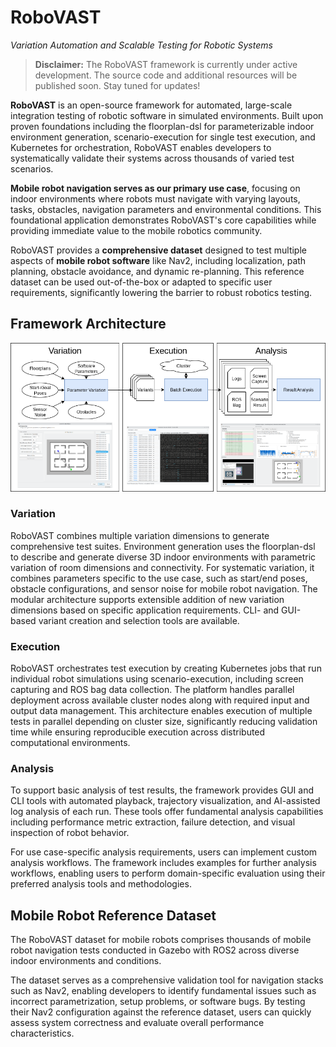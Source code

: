 # RoboVAST #

*Variation Automation and Scalable Testing for Robotic Systems*

> **Disclaimer:** The RoboVAST framework is currently under active development. The source code and additional resources will be published soon. Stay tuned for updates!

**RoboVAST** is an open-source framework for automated, large-scale integration testing of robotic software in simulated environments. Built upon proven foundations including the floorplan-dsl for parameterizable indoor environment generation, scenario-execution for single test execution, and Kubernetes for orchestration, RoboVAST enables developers to systematically validate their systems across thousands of varied test scenarios.

**Mobile robot navigation serves as our primary use case**, focusing on indoor environments where robots must navigate with varying layouts, tasks, obstacles, navigation parameters and environmental conditions. This foundational application demonstrates RoboVAST's core capabilities while providing immediate value to the mobile robotics community.

RoboVAST provides a **comprehensive dataset** designed to test multiple aspects of **mobile robot software** like Nav2, including localization, path planning, obstacle avoidance, and dynamic re-planning. This reference dataset can be used out-of-the-box or adapted to specific user requirements, significantly lowering the barrier to robust robotics testing.


## Framework Architecture ##

![Framework Overview](docs/images/overview.png)

### Variation ###

RoboVAST combines multiple variation dimensions to generate comprehensive test suites. Environment generation uses the floorplan-dsl to describe and generate diverse 3D indoor environments with parametric variation of room dimensions and connectivity. For systematic variation, it combines parameters specific to the use case, such as start/end poses, obstacle configurations, and sensor noise for mobile robot navigation. The modular architecture supports extensible addition of new variation dimensions based on specific application requirements. CLI- and GUI-based variant creation and selection tools are available.

### Execution ###

RoboVAST orchestrates test execution by creating Kubernetes jobs that run individual robot simulations using scenario-execution, including screen capturing and ROS bag data collection. The platform handles parallel deployment across available cluster nodes along with required input and output data management. This architecture enables execution of multiple tests in parallel depending on cluster size, significantly reducing validation time while ensuring reproducible execution across distributed computational environments.

### Analysis ###

To support basic analysis of test results, the framework provides GUI and CLI tools with automated playback, trajectory visualization, and AI-assisted log analysis of each run. These tools offer fundamental analysis capabilities including performance metric extraction, failure detection, and visual inspection of robot behavior.

For use case-specific analysis requirements, users can implement custom analysis workflows. The framework includes examples for further analysis workflows, enabling users to perform domain-specific evaluation using their preferred analysis tools and methodologies.

## Mobile Robot Reference Dataset ##

The RoboVAST dataset for mobile robots comprises thousands of mobile robot navigation tests conducted in Gazebo with ROS2 across diverse indoor environments and conditions.

The dataset serves as a comprehensive validation tool for navigation stacks such as Nav2, enabling developers to identify fundamental issues such as incorrect parametrization, setup problems, or software bugs. By testing their Nav2 configuration against the reference dataset, users can quickly assess system correctness and evaluate overall performance characteristics.